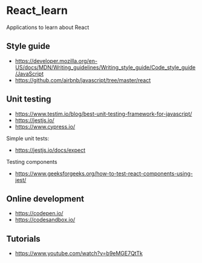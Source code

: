 # React_learn
Applications to learn about React

## Style guide
- https://developer.mozilla.org/en-US/docs/MDN/Writing_guidelines/Writing_style_guide/Code_style_guide/JavaScript
- https://github.com/airbnb/javascript/tree/master/react

## Unit testing
- https://www.testim.io/blog/best-unit-testing-framework-for-javascript/
- https://jestjs.io/
- https://www.cypress.io/

Simple unit tests:
- https://jestjs.io/docs/expect

Testing components
- https://www.geeksforgeeks.org/how-to-test-react-components-using-jest/

## Online development
- https://codepen.io/
- https://codesandbox.io/


## Tutorials
- https://www.youtube.com/watch?v=b9eMGE7QtTk
